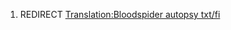1.  REDIRECT [Translation:Bloodspider autopsy
    txt/fi](Translation:Bloodspider_autopsy_txt/fi "wikilink")